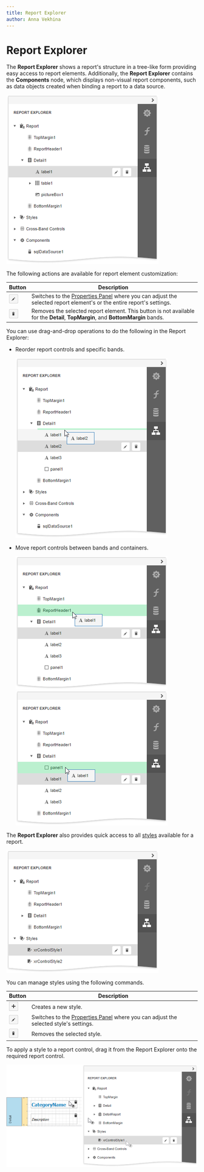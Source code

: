 ```yaml
---
title: Report Explorer
author: Anna Vekhina
---
```

# Report Explorer
The **Report Explorer** shows a report's structure in a tree-like form providing easy access to report elements. Additionally, the **Report Explorer** contains the **Components** node, which displays non-visual report components, such as data objects created when binding a report to a data source.

![](../../../../images/eurd-web-report-explorer.png)

The following actions are available for report element customization:

| Button | Description |
|---|---|
| ![](../../../../images/eurd-web-fieldlist-data-source-edit-relationships.png) | Switches to the [Properties Panel](properties-panel.md) where you can adjust the selected report element's or the entire report's settings. |
| ![](../../../../images/eurd-web-fieldlist-data-source-delete.png) | Removes the selected report element. This button is not available for the **Detail**, **TopMargin**, and **BottomMargin** bands. |

You can use drag-and-drop operations to do the following in the Report Explorer:

* Reorder report controls and specific bands.

    ![](../../../../images/eurd-web-report-explorer-reorder-report-controls.png)

* Move report controls between bands and containers.

    ![](../../../../images/eurd-web-report-explorer-move-report-controls.png) ![](../../../../images/eurd-web-report-explorer-move-report-controls-panel.png)

The **Report Explorer** also provides quick access to all [styles](../../customize-appearance/report-visual-styles.md) available for a report. 

![](../../../../images/eurd-web-report-explorer-styles.png)

You can manage styles using the following commands.

| Button | Description |
|---|---|
| ![](../../../../images/eurd-web-report-explorer-add-style.png) | Creates a new style. |
| ![](../../../../images/eurd-web-fieldlist-data-source-edit-relationships.png) | Switches to the [Properties Panel](properties-panel.md) where you can adjust the selected style's settings. |
| ![](../../../../images/eurd-web-fieldlist-data-source-delete.png) | Removes the selected style. |

To apply a style to a report control, drag it from the Report Explorer onto the required report control.

![](../../../../images/eurd-web-report-explorer-apply-style.png)